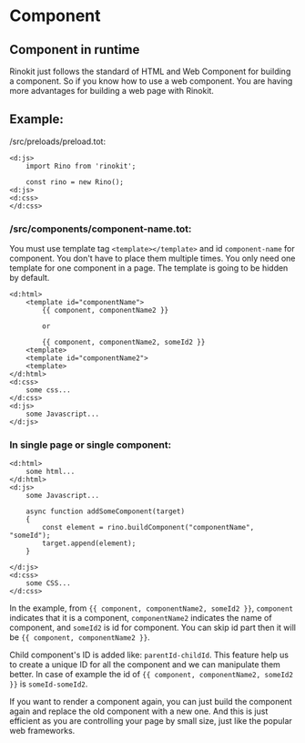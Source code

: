 # Component

## Component in runtime

Rinokit just follows the standard of HTML and Web Component for building a component.
So if you know how to use a web component. You are having more advantages for building a web page with Rinokit.

## Example:

/src/preloads/preload.tot:

```
<d:js>
    import Rino from 'rinokit';

    const rino = new Rino();
<d:js>
<d:css>
</d:css>
```

### /src/components/component-name.tot:

You must use template tag `<template></template>` and id `component-name` for component.
You don't have to place them multiple times. You only need one template for one component in a page.
The template is going to be hidden by default.

```
<d:html>
    <template id="componentName">
        {{ component, componentName2 }}

        or

        {{ component, componentName2, someId2 }}
    <template>
    <template id="componentName2">
    <template>
</d:html>
<d:css>
    some css...
</d:css>
<d:js>
    some Javascript...
</d:js>
```

### In single page or single component:

```
<d:html>
    some html...
</d:html>
<d:js>
    some Javascript...

    async function addSomeComponent(target)
    {
        const element = rino.buildComponent("componentName", "someId");
        target.append(element);
    }

</d:js>
<d:css>
    some CSS...
</d:css>
```

In the example, from `{{ component, componentName2, someId2 }}`,
`component` indicates that it is a component, `componentName2` indicates the name of component,
and `someId2` is id for component.
You can skip id part then it will be `{{ component, componentName2 }}`.

Child component's ID is added like: `parentId-childId`.
This feature help us to create a unique ID for all the component and we can manipulate them better.
In case of example the id of `{{ component, componentName2, someId2 }}` is `someId-someId2`.

If you want to render a component again, you can just build the component again and replace the old component with a new one.
And this is just efficient as you are controlling your page by small size, just like the popular web frameworks.
